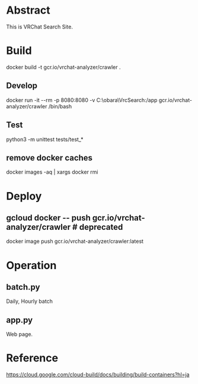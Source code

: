 # Abstract
This is VRChat Search Site.

# Build
docker build -t gcr.io/vrchat-analyzer/crawler .

## Develop
docker run -it --rm -p 8080:8080 -v C:\obara\VrcSearch:/app gcr.io/vrchat-analyzer/crawler /bin/bash

## Test
python3 -m unittest tests/test_*

## remove docker caches
docker images -aq | xargs docker rmi

# Deploy
## gcloud docker -- push gcr.io/vrchat-analyzer/crawler # deprecated
docker image push gcr.io/vrchat-analyzer/crawler:latest

# Operation
## batch.py
Daily, Hourly batch

## app.py
Web page.

# Reference
https://cloud.google.com/cloud-build/docs/building/build-containers?hl=ja
